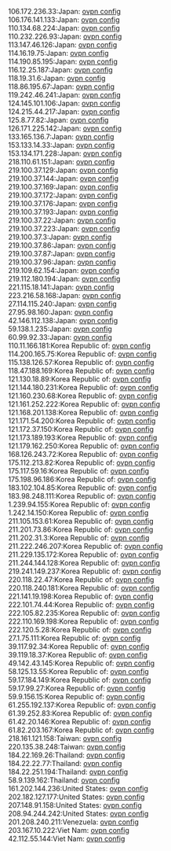 106.172.236.33:Japan: [ovpn config](vpn/106_172_236_33.ovpn)  
106.176.141.133:Japan: [ovpn config](vpn/106_176_141_133.ovpn)  
110.134.68.224:Japan: [ovpn config](vpn/110_134_68_224.ovpn)  
110.232.226.93:Japan: [ovpn config](vpn/110_232_226_93.ovpn)  
113.147.46.126:Japan: [ovpn config](vpn/113_147_46_126.ovpn)  
114.16.19.75:Japan: [ovpn config](vpn/114_16_19_75.ovpn)  
114.190.85.195:Japan: [ovpn config](vpn/114_190_85_195.ovpn)  
116.12.25.187:Japan: [ovpn config](vpn/116_12_25_187.ovpn)  
118.19.31.6:Japan: [ovpn config](vpn/118_19_31_6.ovpn)  
118.86.195.67:Japan: [ovpn config](vpn/118_86_195_67.ovpn)  
119.242.46.241:Japan: [ovpn config](vpn/119_242_46_241.ovpn)  
124.145.101.106:Japan: [ovpn config](vpn/124_145_101_106.ovpn)  
124.215.44.217:Japan: [ovpn config](vpn/124_215_44_217.ovpn)  
125.8.77.82:Japan: [ovpn config](vpn/125_8_77_82.ovpn)  
126.171.225.142:Japan: [ovpn config](vpn/126_171_225_142.ovpn)  
133.165.136.7:Japan: [ovpn config](vpn/133_165_136_7.ovpn)  
153.133.14.33:Japan: [ovpn config](vpn/153_133_14_33.ovpn)  
153.134.171.228:Japan: [ovpn config](vpn/153_134_171_228.ovpn)  
218.110.61.151:Japan: [ovpn config](vpn/218_110_61_151.ovpn)  
219.100.37.129:Japan: [ovpn config](vpn/219_100_37_129.ovpn)  
219.100.37.144:Japan: [ovpn config](vpn/219_100_37_144.ovpn)  
219.100.37.169:Japan: [ovpn config](vpn/219_100_37_169.ovpn)  
219.100.37.172:Japan: [ovpn config](vpn/219_100_37_172.ovpn)  
219.100.37.176:Japan: [ovpn config](vpn/219_100_37_176.ovpn)  
219.100.37.193:Japan: [ovpn config](vpn/219_100_37_193.ovpn)  
219.100.37.22:Japan: [ovpn config](vpn/219_100_37_22.ovpn)  
219.100.37.223:Japan: [ovpn config](vpn/219_100_37_223.ovpn)  
219.100.37.3:Japan: [ovpn config](vpn/219_100_37_3.ovpn)  
219.100.37.86:Japan: [ovpn config](vpn/219_100_37_86.ovpn)  
219.100.37.87:Japan: [ovpn config](vpn/219_100_37_87.ovpn)  
219.100.37.96:Japan: [ovpn config](vpn/219_100_37_96.ovpn)  
219.109.62.154:Japan: [ovpn config](vpn/219_109_62_154.ovpn)  
219.112.180.194:Japan: [ovpn config](vpn/219_112_180_194.ovpn)  
221.115.18.141:Japan: [ovpn config](vpn/221_115_18_141.ovpn)  
223.216.58.168:Japan: [ovpn config](vpn/223_216_58_168.ovpn)  
27.114.115.240:Japan: [ovpn config](vpn/27_114_115_240.ovpn)  
27.95.98.160:Japan: [ovpn config](vpn/27_95_98_160.ovpn)  
42.146.112.138:Japan: [ovpn config](vpn/42_146_112_138.ovpn)  
59.138.1.235:Japan: [ovpn config](vpn/59_138_1_235.ovpn)  
60.99.92.33:Japan: [ovpn config](vpn/60_99_92_33.ovpn)  
110.11.166.181:Korea Republic of: [ovpn config](vpn/110_11_166_181.ovpn)  
114.200.165.75:Korea Republic of: [ovpn config](vpn/114_200_165_75.ovpn)  
115.138.126.57:Korea Republic of: [ovpn config](vpn/115_138_126_57.ovpn)  
118.47.188.169:Korea Republic of: [ovpn config](vpn/118_47_188_169.ovpn)  
121.130.18.89:Korea Republic of: [ovpn config](vpn/121_130_18_89.ovpn)  
121.144.180.231:Korea Republic of: [ovpn config](vpn/121_144_180_231.ovpn)  
121.160.230.68:Korea Republic of: [ovpn config](vpn/121_160_230_68.ovpn)  
121.161.252.222:Korea Republic of: [ovpn config](vpn/121_161_252_222.ovpn)  
121.168.201.138:Korea Republic of: [ovpn config](vpn/121_168_201_138.ovpn)  
121.171.54.200:Korea Republic of: [ovpn config](vpn/121_171_54_200.ovpn)  
121.172.37.150:Korea Republic of: [ovpn config](vpn/121_172_37_150.ovpn)  
121.173.189.193:Korea Republic of: [ovpn config](vpn/121_173_189_193.ovpn)  
121.179.162.250:Korea Republic of: [ovpn config](vpn/121_179_162_250.ovpn)  
168.126.243.72:Korea Republic of: [ovpn config](vpn/168_126_243_72.ovpn)  
175.112.213.82:Korea Republic of: [ovpn config](vpn/175_112_213_82.ovpn)  
175.117.59.16:Korea Republic of: [ovpn config](vpn/175_117_59_16.ovpn)  
175.198.96.186:Korea Republic of: [ovpn config](vpn/175_198_96_186.ovpn)  
183.102.104.85:Korea Republic of: [ovpn config](vpn/183_102_104_85.ovpn)  
183.98.248.111:Korea Republic of: [ovpn config](vpn/183_98_248_111.ovpn)  
1.239.94.155:Korea Republic of: [ovpn config](vpn/1_239_94_155.ovpn)  
1.242.14.150:Korea Republic of: [ovpn config](vpn/1_242_14_150.ovpn)  
211.105.153.61:Korea Republic of: [ovpn config](vpn/211_105_153_61.ovpn)  
211.201.73.86:Korea Republic of: [ovpn config](vpn/211_201_73_86.ovpn)  
211.202.31.3:Korea Republic of: [ovpn config](vpn/211_202_31_3.ovpn)  
211.222.246.207:Korea Republic of: [ovpn config](vpn/211_222_246_207.ovpn)  
211.229.135.172:Korea Republic of: [ovpn config](vpn/211_229_135_172.ovpn)  
211.244.144.128:Korea Republic of: [ovpn config](vpn/211_244_144_128.ovpn)  
219.241.149.237:Korea Republic of: [ovpn config](vpn/219_241_149_237.ovpn)  
220.118.22.47:Korea Republic of: [ovpn config](vpn/220_118_22_47.ovpn)  
220.118.240.181:Korea Republic of: [ovpn config](vpn/220_118_240_181.ovpn)  
221.141.19.198:Korea Republic of: [ovpn config](vpn/221_141_19_198.ovpn)  
222.101.74.44:Korea Republic of: [ovpn config](vpn/222_101_74_44.ovpn)  
222.105.82.235:Korea Republic of: [ovpn config](vpn/222_105_82_235.ovpn)  
222.110.169.198:Korea Republic of: [ovpn config](vpn/222_110_169_198.ovpn)  
222.120.5.28:Korea Republic of: [ovpn config](vpn/222_120_5_28.ovpn)  
27.1.75.111:Korea Republic of: [ovpn config](vpn/27_1_75_111.ovpn)  
39.117.92.34:Korea Republic of: [ovpn config](vpn/39_117_92_34.ovpn)  
39.119.18.37:Korea Republic of: [ovpn config](vpn/39_119_18_37.ovpn)  
49.142.43.145:Korea Republic of: [ovpn config](vpn/49_142_43_145.ovpn)  
58.125.13.55:Korea Republic of: [ovpn config](vpn/58_125_13_55.ovpn)  
59.17.184.149:Korea Republic of: [ovpn config](vpn/59_17_184_149.ovpn)  
59.17.99.27:Korea Republic of: [ovpn config](vpn/59_17_99_27.ovpn)  
59.9.156.15:Korea Republic of: [ovpn config](vpn/59_9_156_15.ovpn)  
61.255.192.137:Korea Republic of: [ovpn config](vpn/61_255_192_137.ovpn)  
61.39.252.83:Korea Republic of: [ovpn config](vpn/61_39_252_83.ovpn)  
61.42.20.146:Korea Republic of: [ovpn config](vpn/61_42_20_146.ovpn)  
61.82.203.167:Korea Republic of: [ovpn config](vpn/61_82_203_167.ovpn)  
218.161.121.158:Taiwan: [ovpn config](vpn/218_161_121_158.ovpn)  
220.135.38.248:Taiwan: [ovpn config](vpn/220_135_38_248.ovpn)  
184.22.169.26:Thailand: [ovpn config](vpn/184_22_169_26.ovpn)  
184.22.22.77:Thailand: [ovpn config](vpn/184_22_22_77.ovpn)  
184.22.251.194:Thailand: [ovpn config](vpn/184_22_251_194.ovpn)  
58.9.139.162:Thailand: [ovpn config](vpn/58_9_139_162.ovpn)  
161.202.144.236:United States: [ovpn config](vpn/161_202_144_236.ovpn)  
202.182.127.177:United States: [ovpn config](vpn/202_182_127_177.ovpn)  
207.148.91.158:United States: [ovpn config](vpn/207_148_91_158.ovpn)  
208.94.244.242:United States: [ovpn config](vpn/208_94_244_242.ovpn)  
201.208.240.211:Venezuela: [ovpn config](vpn/201_208_240_211.ovpn)  
203.167.10.222:Viet Nam: [ovpn config](vpn/203_167_10_222.ovpn)  
42.112.55.144:Viet Nam: [ovpn config](vpn/42_112_55_144.ovpn)  
